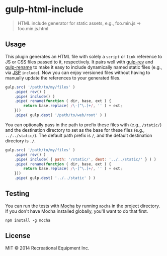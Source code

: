 # gulp-html-include

> HTML include generator for static assets, e.g., foo.min.js => foo.min.js.html

## Usage

This plugin generates an HTML file with solely a `script` or `link` reference
to JS or CSS files passed to it, respectively. It pairs well with
[gulp-rev](https://github.com/sindresorhus/gulp-rev) and
[gulp-rename](https://github.com/hparra/gulp-rename) to make it easy to include
dynamically named static files (e.g., via
[JSP](http://en.wikipedia.org/wiki/JavaServer_Pages) `include`). Now you can
enjoy versioned files without having to manually update the references to your
generated files.

```js
gulp.src( '/path/to/my/files' )
    .pipe( rev() )
    .pipe( include() )
    .pipe( rename(function ( dir, base, ext ) {
        return base.replace( /\-[^\.]+/, '' ) + ext;
    }))
    .pipe( gulp.dest( '/path/to/web/root' ) )
```

You can optionally pass in the path to prefix these files with (e.g.,
`/static/`) and the destination directory to set as the base for these files
(e.g., `../../static/`). The default path prefix is `/`, and the default
destination directory is `./`.

```js
gulp.src( '/path/to/my/files' )
    .pipe( rev() )
    .pipe( include( { path: '/static/', dest: '../../static/' } ) )
    .pipe( rename(function ( dir, base, ext ) {
        return base.replace( /\-[^\.]+/, '' ) + ext;
    }))
    .pipe( gulp.dest( '../../static' ) )
```

## Testing

You can run the tests with [Mocha](http://visionmedia.github.io/mocha/) by
running `mocha` in the project directory. If you don't have Mocha installed
globally, you'll want to do that first.

```
npm install -g mocha
```

## License

MIT © 2014 Recreational Equipment Inc.
